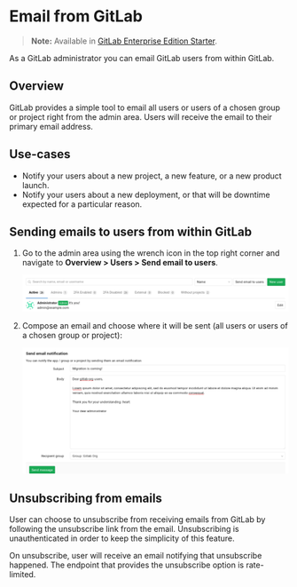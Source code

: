 # Email from GitLab

>**Note:**
Available in [GitLab Enterprise Edition Starter][ee].

As a GitLab administrator you can email GitLab users from within GitLab.

## Overview

GitLab provides a simple tool to email all users or users of a chosen group or
project right from the admin area. Users will receive the email to their primary
email address.

## Use-cases

- Notify your users about a new project, a new feature, or a new product launch.
- Notify your users about a new deployment, or that will be downtime expected
  for a particular reason.

## Sending emails to users from within GitLab

1. Go to the admin area using the wrench icon in the top right corner and
   navigate to **Overview > Users > Send email to users**.

    ![admin users](email1.png)

1. Compose an email and choose where it will be sent (all users or users of a
   chosen group or project):

    ![compose an email](email2.png)

## Unsubscribing from emails

User can choose to unsubscribe from receiving emails from GitLab by following
the unsubscribe link from the email. Unsubscribing is unauthenticated in order
to keep the simplicity of this feature.

On unsubscribe, user will receive an email notifying that unsubscribe happened.
The endpoint that provides the unsubscribe option is rate-limited.

[ee]: https://about.gitlab.com/gitlab-ee/

